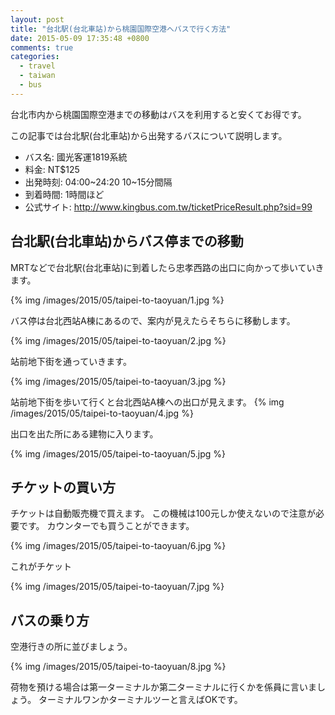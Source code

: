 ```yaml
---
layout: post
title: "台北駅(台北車站)から桃園国際空港へバスで行く方法"
date: 2015-05-09 17:35:48 +0800
comments: true
categories:
  - travel
  - taiwan
  - bus
---
```


台北市内から桃園国際空港までの移動はバスを利用すると安くてお得です。

この記事では台北駅(台北車站)から出発するバスについて説明します。

- バス名: 國光客運1819系統
- 料金: NT$125
- 出発時刻: 04:00~24:20 10~15分間隔
- 到着時間: 1時間ほど
- 公式サイト: http://www.kingbus.com.tw/ticketPriceResult.php?sid=99

<!--more-->

## 台北駅(台北車站)からバス停までの移動

MRTなどで台北駅(台北車站)に到着したら忠孝西路の出口に向かって歩いていきます。

{% img /images/2015/05/taipei-to-taoyuan/1.jpg %}

バス停は台北西站A棟にあるので、案内が見えたらそちらに移動します。

{% img /images/2015/05/taipei-to-taoyuan/2.jpg %}

站前地下街を通っていきます。

{% img /images/2015/05/taipei-to-taoyuan/3.jpg %}

站前地下街を歩いて行くと台北西站A棟への出口が見えます。
{% img /images/2015/05/taipei-to-taoyuan/4.jpg %}

出口を出た所にある建物に入ります。

{% img /images/2015/05/taipei-to-taoyuan/5.jpg %}

## チケットの買い方

チケットは自動販売機で買えます。
この機械は100元しか使えないので注意が必要です。
カウンターでも買うことができます。

{% img /images/2015/05/taipei-to-taoyuan/6.jpg %}

これがチケット

{% img /images/2015/05/taipei-to-taoyuan/7.jpg %}

## バスの乗り方

空港行きの所に並びましょう。

{% img /images/2015/05/taipei-to-taoyuan/8.jpg %}

荷物を預ける場合は第一ターミナルか第二ターミナルに行くかを係員に言いましょう。
ターミナルワンかターミナルツーと言えばOKです。
